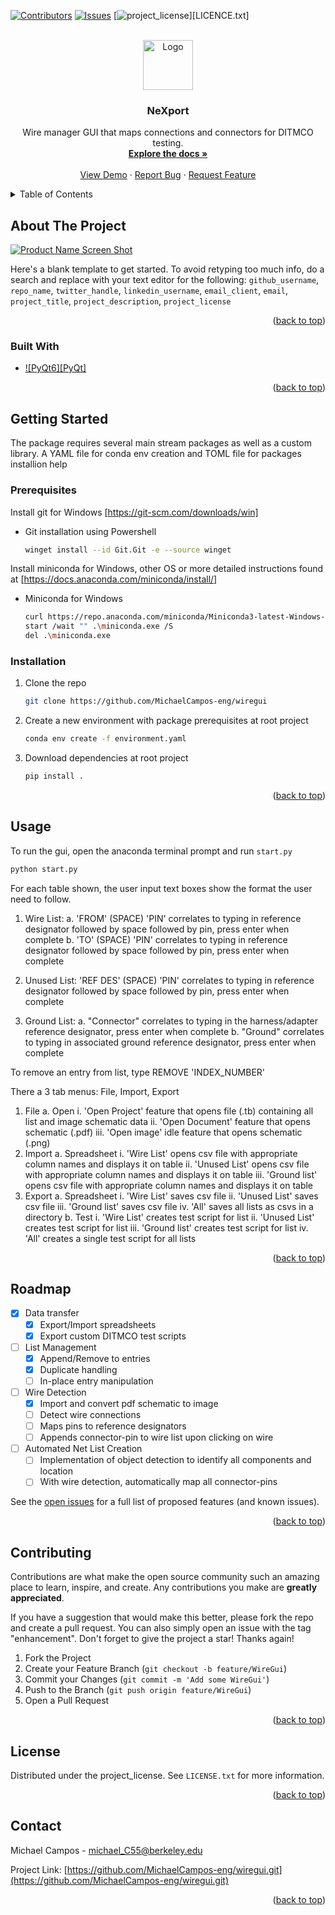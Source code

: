 <!-- Improved compatibility of back to top link: See: https://github.com/othneildrew/Best-README-Template/pull/73 -->
<a id="readme-top"></a>
<!--
*** Thanks for checking out the Best-README-Template. If you have a suggestion
*** that would make this better, please fork the repo and create a pull request
*** or simply open an issue with the tag "enhancement".
*** Don't forget to give the project a star!
*** Thanks again! Now go create something AMAZING! :D
-->



<!-- PROJECT SHIELDS -->
<!--
*** I'm using markdown "reference style" links for readability.
*** Reference links are enclosed in brackets [ ] instead of parentheses ( ).
*** See the bottom of this document for the declaration of the reference variables
*** for contributors-url, forks-url, etc. This is an optional, concise syntax you may use.
*** https://www.markdownguide.org/basic-syntax/#reference-style-links
-->
[![Contributors][contributors-shield]][contributors-url]
[![Issues][issues-shield]][issues-url]
[![project_license][license-shield]][LICENCE.txt]



<!-- PROJECT LOGO -->
<br />
<div align="center">
  <a href="https://github.com/github_username/repo_name">
    <img src="images/logo.png" alt="Logo" width="80" height="80">
  </a>

<h3 align="center">NeXport</h3>

  <p align="center">
    Wire manager GUI that maps connections and connectors for DITMCO testing.  
    <br />
    <a href="https://github.com/MichaelCampos-eng/wiregui.git"><strong>Explore the docs »</strong></a>
    <br />
    <br />
    <a href="https://github.com/MichaelCampos-eng/wiregui.git">View Demo</a>
    &middot;
    <a href="https://github.com/MichaelCampos-eng/wiregui.git/issues/new?labels=bug&template=bug-report---.md">Report Bug</a>
    &middot;
    <a href="https://github.com/MichaelCampos-eng/wiregui.git/issues/new?labels=enhancement&template=feature-request---.md">Request Feature</a>
  </p>
</div>



<!-- TABLE OF CONTENTS -->
<details>
  <summary>Table of Contents</summary>
  <ol>
    <li>
      <a href="#about-the-project">About The Project</a>
      <ul>
        <li><a href="#built-with">Built With</a></li>
      </ul>
    </li>
    <li>
      <a href="#getting-started">Getting Started</a>
      <ul>
        <li><a href="#prerequisites">Prerequisites</a></li>
        <li><a href="#installation">Installation</a></li>
      </ul>
    </li>
    <li><a href="#usage">Usage</a></li>
    <li><a href="#roadmap">Roadmap</a></li>
    <li><a href="#contributing">Contributing</a></li>
    <li><a href="#license">License</a></li>
    <li><a href="#contact">Contact</a></li>
  </ol>
</details>



<!-- ABOUT THE PROJECT -->
## About The Project

[![Product Name Screen Shot][product-screenshot]](https://example.com)

Here's a blank template to get started. To avoid retyping too much info, do a search and replace with your text editor for the following: `github_username`, `repo_name`, `twitter_handle`, `linkedin_username`, `email_client`, `email`, `project_title`, `project_description`, `project_license`

<p align="right">(<a href="#readme-top">back to top</a>)</p>



### Built With

* [![PyQt6][PyQt]][PyQt6.com]

<p align="right">(<a href="#readme-top">back to top</a>)</p>



<!-- GETTING STARTED -->
## Getting Started

The package requires several main stream packages as well as a custom library. A YAML file for conda env
creation and TOML file for packages installion help 

### Prerequisites

Install git for Windows [https://git-scm.com/downloads/win]

* Git installation using Powershell
  ```sh
  winget install --id Git.Git -e --source winget
  ```

Install miniconda for Windows, other OS or more detailed instructions found at [https://docs.anaconda.com/miniconda/install/]
* Miniconda for Windows
  ```sh
  curl https://repo.anaconda.com/miniconda/Miniconda3-latest-Windows-x86_64.exe -o .\miniconda.exe
  start /wait "" .\miniconda.exe /S
  del .\miniconda.exe
  ```

### Installation

1. Clone the repo
   ```sh
   git clone https://github.com/MichaelCampos-eng/wiregui
   ```
3. Create a new environment with package prerequisites at root project
   ```sh
   conda env create -f environment.yaml
   ```
4. Download dependencies at root project
   ```sh
   pip install .
   ```

<p align="right">(<a href="#readme-top">back to top</a>)</p>



<!-- USAGE EXAMPLES -->
## Usage

To run the gui, open the anaconda terminal prompt and run `start.py`

  ```sh
  python start.py
  ```

For each table shown, the user input text boxes show the format the user need to follow.

  1. Wire List: 
    a. 'FROM' (SPACE) 'PIN' correlates to typing in reference designator followed by space followed by pin, press enter when complete
    b. 'TO' (SPACE) 'PIN' correlates to typing in reference designator followed by space followed by pin, press enter when complete
  
  2. Unused List: 'REF DES' (SPACE) 'PIN' correlates to typing in reference designator followed by space followed by pin, press enter when complete

  3. Ground List:
    a. "Connector" correlates to typing in the harness/adapter reference designator, press enter when complete
    b. "Ground" correlates to typing in associated ground reference designator, press enter when complete

To remove an entry from list, type REMOVE 'INDEX_NUMBER'

There a 3 tab menus: File, Import, Export

1) File
  a. Open
    i. 'Open Project' feature that opens file (.tb) containing all list and image schematic data
    ii. 'Open Document' feature that opens schematic (.pdf)
    iii. 'Open image' idle feature that opens schematic (.png)
2) Import
  a. Spreadsheet
    i. 'Wire List' opens csv file with appropriate column names and displays it on table
    ii. 'Unused List' opens csv file with appropriate column names and displays it on table
    iii. 'Ground list' opens csv file with appropriate column names and displays it on table
3) Export
  a. Spreadsheet
    i. 'Wire List' saves csv file
    ii. 'Unused List' saves csv file
    iii. 'Ground list' saves csv file
    iv. 'All' saves all lists as csvs in a directory
  b. Test
    i. 'Wire List' creates test script for list
    ii. 'Unused List' creates test script for list
    iii. 'Ground list' creates test script for list
    iv. 'All' creates a single test script for all lists

<p align="right">(<a href="#readme-top">back to top</a>)</p>

<!-- ROADMAP -->
## Roadmap

- [X] Data transfer
    - [X] Export/Import spreadsheets
    - [X] Export custom DITMCO test scripts
- [ ] List Management
    - [X] Append/Remove to entries
    - [X] Duplicate handling
    - [ ] In-place entry manipulation
- [ ] Wire Detection
    - [X] Import and convert pdf schematic to image
    - [ ] Detect wire connections
    - [ ] Maps pins to reference designators
    - [ ] Appends connector-pin to wire list upon clicking on wire
- [ ] Automated Net List Creation
    - [ ] Implementation of object detection to identify all components and location
    - [ ] With wire detection, automatically map all connector-pins 

See the [open issues](https://github.com/MichaelCampos-eng/wiregui.git/issues) for a full list of proposed features (and known issues).

<p align="right">(<a href="#readme-top">back to top</a>)</p>



<!-- CONTRIBUTING -->
## Contributing

Contributions are what make the open source community such an amazing place to learn, inspire, and create. Any contributions you make are **greatly appreciated**.

If you have a suggestion that would make this better, please fork the repo and create a pull request. You can also simply open an issue with the tag "enhancement".
Don't forget to give the project a star! Thanks again!

1. Fork the Project
2. Create your Feature Branch (`git checkout -b feature/WireGui`)
3. Commit your Changes (`git commit -m 'Add some WireGui'`)
4. Push to the Branch (`git push origin feature/WireGui`)
5. Open a Pull Request

<p align="right">(<a href="#readme-top">back to top</a>)</p>


<!-- LICENSE -->
## License

Distributed under the project_license. See `LICENSE.txt` for more information.

<p align="right">(<a href="#readme-top">back to top</a>)</p>



<!-- CONTACT -->
## Contact

Michael Campos - michael_C55@berkeley.edu

Project Link: [https://github.com/MichaelCampos-eng/wiregui.git](https://github.com/MichaelCampos-eng/wiregui.git)

<p align="right">(<a href="#readme-top">back to top</a>)</p>




<!-- MARKDOWN LINKS & IMAGES -->
<!-- https://www.markdownguide.org/basic-syntax/#reference-style-links -->
[contributors-shield]: https://img.shields.io/github/contributors/github_username/repo_name.svg?style=for-the-badge
[contributors-url]: https://github.com/github_username/repo_name/graphs/contributors
[forks-shield]: https://img.shields.io/github/forks/github_username/repo_name.svg?style=for-the-badge
[forks-url]: https://github.com/github_username/repo_name/network/members
[stars-shield]: https://img.shields.io/github/stars/github_username/repo_name.svg?style=for-the-badge
[stars-url]: https://github.com/github_username/repo_name/stargazers
[issues-shield]: https://img.shields.io/github/issues/github_username/repo_name.svg?style=for-the-badge
[issues-url]: https://github.com/github_username/repo_name/issues
[license-shield]: https://img.shields.io/github/license/github_username/repo_name.svg?style=for-the-badge
[license-url]: https://github.com/github_username/repo_name/blob/master/LICENSE.txt
[product-screenshot]: images/screenshot.png
[PyQt6]: https://img.shields.io/pypi/pyversions/:packageName
[PyQt6.com]: https://doc.qt.io/qtforpython-6/

